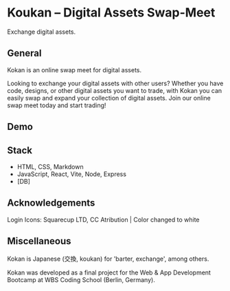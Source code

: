 # Koukan – Digital Assets Swap-Meet

Exchange digital assets.

## General

Kokan is an online swap meet for digital assets.

Looking to exchange your digital assets with other users? Whether you have code, designs, or other digital assets you want to trade, with Kokan you can easily swap and expand your collection of digital assets. Join our online swap meet today and start trading!
## Demo

## Stack

* HTML, CSS, Markdown 
* JavaScript, React, Vite, Node, Express
* [DB]

## Acknowledgements

Login Icons: Squarecup LTD, CC Atribution | Color changed to white 

## Miscellaneous
Kokan is Japanese (交換, koukan) for 'barter, exchange', among others.

Kokan was developed as a final project for the Web & App Development Bootcamp at WBS Coding School (Berlin, Germany).